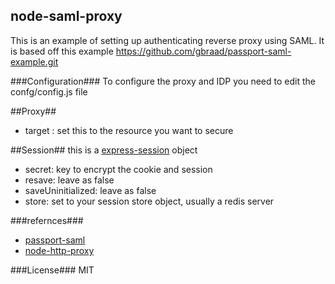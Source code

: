 node-saml-proxy
---
This is an example of setting up authenticating reverse proxy using SAML.
It is based off this example [https://github.com/gbraad/passport-saml-example.git
](https://github.com/gbraad/passport-saml-example.git)

###Configuration###
To configure the proxy and IDP you need to edit the confg/config.js file

##Proxy##
* target : set this to the resource you want to secure

##Session##
this is a [express-session](https://github.com/expressjs/session) object 

* secret: key to encrypt the cookie and session
* resave: leave as false
* saveUninitialized: leave as false
* store: set to your session store object, usually a redis server

###refernces###
* [passport-saml](https://github.com/bergie/passport-saml)
* [node-http-proxy](https://github.com/nodejitsu/node-http-proxy)

###License###
MIT